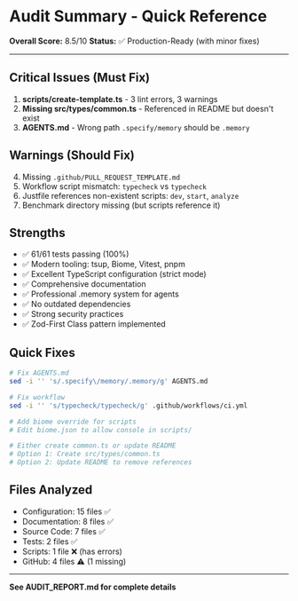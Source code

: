 # Audit Summary - Quick Reference

**Overall Score:** 8.5/10
**Status:** ✅ Production-Ready (with minor fixes)

---

## Critical Issues (Must Fix)

1. **scripts/create-template.ts** - 3 lint errors, 3 warnings
2. **Missing src/types/common.ts** - Referenced in README but doesn't exist
3. **AGENTS.md** - Wrong path `.specify/memory` should be `.memory`

## Warnings (Should Fix)

4. Missing `.github/PULL_REQUEST_TEMPLATE.md`
5. Workflow script mismatch: `typecheck` vs `typecheck`
6. Justfile references non-existent scripts: `dev`, `start`, `analyze`
7. Benchmark directory missing (but scripts reference it)

## Strengths

- ✅ 61/61 tests passing (100%)
- ✅ Modern tooling: tsup, Biome, Vitest, pnpm
- ✅ Excellent TypeScript configuration (strict mode)
- ✅ Comprehensive documentation
- ✅ Professional .memory system for agents
- ✅ No outdated dependencies
- ✅ Strong security practices
- ✅ Zod-First Class pattern implemented

## Quick Fixes

```bash
# Fix AGENTS.md
sed -i '' 's/.specify\/memory/.memory/g' AGENTS.md

# Fix workflow
sed -i '' 's/typecheck/typecheck/g' .github/workflows/ci.yml

# Add biome override for scripts
# Edit biome.json to allow console in scripts/

# Either create common.ts or update README
# Option 1: Create src/types/common.ts
# Option 2: Update README to remove references
```

## Files Analyzed

- Configuration: 15 files ✅
- Documentation: 8 files ✅
- Source Code: 7 files ✅
- Tests: 2 files ✅
- Scripts: 1 file ❌ (has errors)
- GitHub: 4 files ⚠️ (1 missing)

---

**See AUDIT_REPORT.md for complete details**
